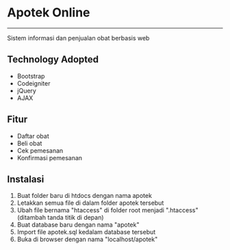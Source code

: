 # Apotek Online
---
Sistem informasi dan penjualan obat berbasis web

## Technology Adopted
* Bootstrap
* Codeigniter
* jQuery
* AJAX

## Fitur
* Daftar obat
* Beli obat
* Cek pemesanan
* Konfirmasi pemesanan

## Instalasi
1. Buat folder baru di htdocs dengan nama apotek
2. Letakkan semua file di dalam folder apotek tersebut
3. Ubah file bernama "htaccess" di folder root menjadi ".htaccess" (ditambah tanda titik di depan)
4. Buat database baru dengan nama "apotek"
5. Import file apotek.sql kedalam database tersebut
6. Buka di browser dengan nama "localhost/apotek"
